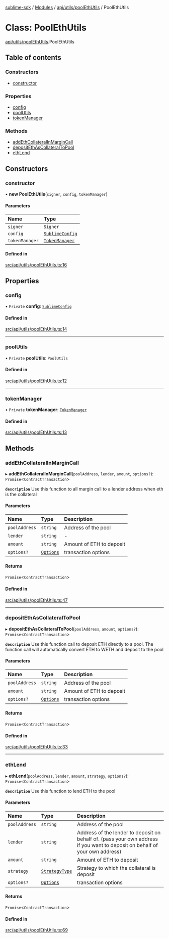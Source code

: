 [sublime-sdk](../README.md) / [Modules](../modules.md) / [api/utils/poolEthUtils](../modules/api_utils_poolEthUtils.md) / PoolEthUtils

# Class: PoolEthUtils

[api/utils/poolEthUtils](../modules/api_utils_poolEthUtils.md).PoolEthUtils

## Table of contents

### Constructors

- [constructor](api_utils_poolEthUtils.PoolEthUtils.md#constructor)

### Properties

- [config](api_utils_poolEthUtils.PoolEthUtils.md#config)
- [poolUtils](api_utils_poolEthUtils.PoolEthUtils.md#poolutils)
- [tokenManager](api_utils_poolEthUtils.PoolEthUtils.md#tokenmanager)

### Methods

- [addEthCollateralInMarginCall](api_utils_poolEthUtils.PoolEthUtils.md#addethcollateralinmargincall)
- [depositEthAsCollateralToPool](api_utils_poolEthUtils.PoolEthUtils.md#depositethascollateraltopool)
- [ethLend](api_utils_poolEthUtils.PoolEthUtils.md#ethlend)

## Constructors

### constructor

• **new PoolEthUtils**(`signer`, `config`, `tokenManager`)

#### Parameters

| Name | Type |
| :------ | :------ |
| `signer` | `Signer` |
| `config` | [`SublimeConfig`](../interfaces/types_sublimeConfig.SublimeConfig.md) |
| `tokenManager` | [`TokenManager`](tokenManager.TokenManager.md) |

#### Defined in

[src/api/utils/poolEthUtils.ts:16](https://github.com/sublime-finance/sublime-sdk/blob/711fd4e/src/api/utils/poolEthUtils.ts#L16)

## Properties

### config

• `Private` **config**: [`SublimeConfig`](../interfaces/types_sublimeConfig.SublimeConfig.md)

#### Defined in

[src/api/utils/poolEthUtils.ts:14](https://github.com/sublime-finance/sublime-sdk/blob/711fd4e/src/api/utils/poolEthUtils.ts#L14)

___

### poolUtils

• `Private` **poolUtils**: `PoolUtils`

#### Defined in

[src/api/utils/poolEthUtils.ts:12](https://github.com/sublime-finance/sublime-sdk/blob/711fd4e/src/api/utils/poolEthUtils.ts#L12)

___

### tokenManager

• `Private` **tokenManager**: [`TokenManager`](tokenManager.TokenManager.md)

#### Defined in

[src/api/utils/poolEthUtils.ts:13](https://github.com/sublime-finance/sublime-sdk/blob/711fd4e/src/api/utils/poolEthUtils.ts#L13)

## Methods

### addEthCollateralInMarginCall

▸ **addEthCollateralInMarginCall**(`poolAddress`, `lender`, `amount`, `options?`): `Promise`<`ContractTransaction`\>

**`description`** Use this function to all margin call to a lender address when eth is the collateral

#### Parameters

| Name | Type | Description |
| :------ | :------ | :------ |
| `poolAddress` | `string` | Address of the pool |
| `lender` | `string` | - |
| `amount` | `string` | Amount of ETH to deposit |
| `options?` | [`Options`](../interfaces/types_Types.Options.md) | transaction options |

#### Returns

`Promise`<`ContractTransaction`\>

#### Defined in

[src/api/utils/poolEthUtils.ts:47](https://github.com/sublime-finance/sublime-sdk/blob/711fd4e/src/api/utils/poolEthUtils.ts#L47)

___

### depositEthAsCollateralToPool

▸ **depositEthAsCollateralToPool**(`poolAddress`, `amount`, `options?`): `Promise`<`ContractTransaction`\>

**`description`** Use this function call to deposit ETH directly to a pool. The function call will automatically convert ETH to WETH and deposit to the pool

#### Parameters

| Name | Type | Description |
| :------ | :------ | :------ |
| `poolAddress` | `string` | Address of the pool |
| `amount` | `string` | Amount of ETH to deposit |
| `options?` | [`Options`](../interfaces/types_Types.Options.md) | transaction options |

#### Returns

`Promise`<`ContractTransaction`\>

#### Defined in

[src/api/utils/poolEthUtils.ts:33](https://github.com/sublime-finance/sublime-sdk/blob/711fd4e/src/api/utils/poolEthUtils.ts#L33)

___

### ethLend

▸ **ethLend**(`poolAddress`, `lender`, `amount`, `strategy`, `options?`): `Promise`<`ContractTransaction`\>

**`description`** Use this function to lend ETH to the pool

#### Parameters

| Name | Type | Description |
| :------ | :------ | :------ |
| `poolAddress` | `string` | Address of the pool |
| `lender` | `string` | Address of the lender to deposit on behalf of. (pass your own address if you want to deposit on behalf of your own address) |
| `amount` | `string` | Amount of ETH to deposit |
| `strategy` | [`StrategyType`](../enums/types_Types.StrategyType.md) | Strategy to which the collateral is deposit |
| `options?` | [`Options`](../interfaces/types_Types.Options.md) | transaction options |

#### Returns

`Promise`<`ContractTransaction`\>

#### Defined in

[src/api/utils/poolEthUtils.ts:69](https://github.com/sublime-finance/sublime-sdk/blob/711fd4e/src/api/utils/poolEthUtils.ts#L69)
